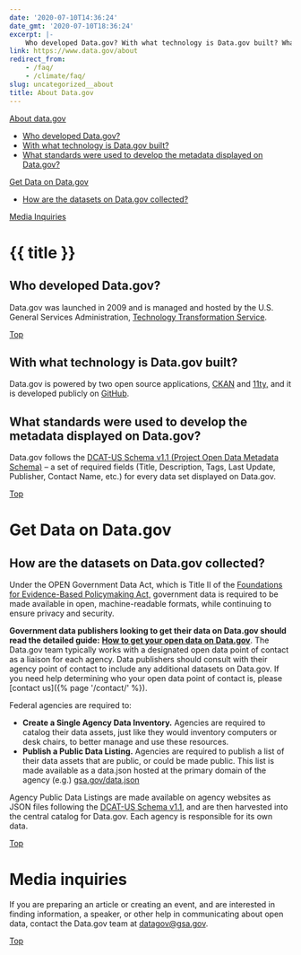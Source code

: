 ```yaml
---
date: '2020-07-10T14:36:24'
date_gmt: '2020-07-10T18:36:24'
excerpt: |-
    Who developed Data.gov? With what technology is Data.gov built? What standards were used to develop the metadata displayed on Data.gov? How are the datasets on Data.gov collected? …
link: https://www.data.gov/about
redirect_from:
    - /faq/
    - /climate/faq/
slug: uncategorized__about
title: About Data.gov
---
```


<div id="top"></div>

[About data.gov](#about)

-   [Who developed Data.gov?](#who)
-   [With what technology is Data.gov built?](#technology)
-   [What standards were used to develop the metadata displayed on Data.gov?](#standards)

[Get Data on Data.gov](#adddata)

-   [How are the datasets on Data.gov collected?](#collected)

[Media Inquiries](#media)

<h1 id="about">{{ title }}</h1>

<h2 id="who">Who developed Data.gov?</h2>

Data.gov was launched in 2009 and is managed and hosted by the U.S. General Services Administration, [Technology Transformation Service](https://www.gsa.gov/about-us/organization/federal-acquisition-service/technology-transformation-services).

[Top](#top)

<h2 id="technology">With what technology is Data.gov built?</h2>

Data.gov is powered by two open source applications, [CKAN](http://ckan.org/) and [11ty,](https://www.11ty.dev/) and it is developed publicly on [GitHub](https://github.com/GSA/catalog-deploy).

<h2 id="standards">What standards were used to develop the metadata displayed on Data.gov?</h2>

Data.gov follows the [DCAT-US Schema v1.1 (Project Open Data Metadata Schema)](https://resources.data.gov/schemas/dcat-us/v1.1/) – a set of required fields (Title, Description, Tags, Last Update, Publisher, Contact Name, etc.) for every data set displayed on Data.gov.

[Top](#top)

<h1 id="adddata">Get Data on Data.gov</h2>

<h2 id="collected">How are the datasets on Data.gov collected?</h2>

Under the OPEN Government Data Act, which is Title II of the [Foundations for Evidence-Based Policymaking Act,](https://www.congress.gov/115/plaws/publ435/PLAW-115publ435.pdf) government data is required to be made available in open, machine-readable formats, while continuing to ensure privacy and security.

**Government data publishers looking to get their data on Data.gov should read the detailed guide:** [**How to get your open data on Data.gov**](https://resources.data.gov/tools/how-to-get-your-open-data-on-datagov/). The Data.gov team typically works with a designated open data point of contact as a liaison for each agency. Data publishers should consult with their agency point of contact to include any additional datasets on Data.gov. If you need help determining who your open data point of contact is, please [contact us]({% page '/contact/' %}).

Federal agencies are required to:

-   **Create a Single Agency Data Inventory.** Agencies are required to catalog their data assets, just like they would inventory computers or desk chairs, to better manage and use these resources.
-   **Publish a Public Data Listing.** Agencies are required to publish a list of their data assets that are public, or could be made public. This list is made available as a data.json hosted at the primary domain of the agency (e.g.)
    [gsa.gov/data.json](https://open.gsa.gov/data.json)

Agency Public Data Listings are made available on agency websites as JSON files following the [DCAT-US Schema v1.1](https://resources.data.gov/resources/dcat-us/), and are then harvested into the central catalog for Data.gov. Each agency is responsible for its own data.

[Top](#top)

<h1 id="media">Media inquiries</h2>

If you are preparing an article or creating an event, and are interested in finding information, a speaker, or other help in communicating about open data, contact the Data.gov team at [datagov@gsa.gov](mailto:datagov@gsa.gov).

[Top](#top)
